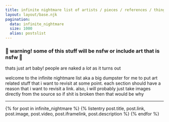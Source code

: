 ```yaml
---
title: infinite nightmare list of artists / pieces / references / things i want to draw
layout: layout/base.njk
pagination: 
  data: infinite_nightmare
  size: 1000
  alias: postslist
---
```


### 🔞 warning! some of this stuff will be nsfw or include art that is nsfw 🔞
thats just art baby! people are naked a _lot_ as it turns out

welcome to the infinite nightmare list aka a big dumpster for me to put art related stuff that i want to revisit at some point. each section should have a reason that i want to revisit a link. also, i will probably just take images directly from the source so if shit is broken then that would be why

---

<div class="infinite-nightmare list-formatting">

{% for post in infinite_nightmare %}
  {% listentry 
    post.title,
    post.link,
    post.image,
    post.video,
    post.iframelink,
    post.description
  %}
{% endfor %}

</div>